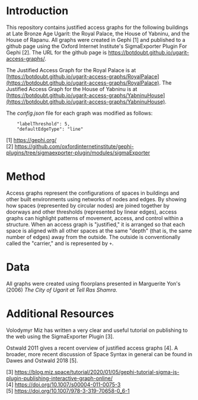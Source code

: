 # Introduction

This repository contains justified access graphs for the following buildings at Late Bronze Age Ugarit: the Royal Palace, the House of Yabninu, and the House of Rapanu. All graphs were created in Gephi [1] and published to a github page using the Oxford Internet Institute's SigmaExporter Plugin For Gephi [2]. The URL for the github page is https://botdoubt.github.io/ugarit-access-graphs/.

The Justified Access Graph for the Royal Palace is at [https://botdoubt.github.io/ugarit-access-graphs/RoyalPalace](https://botdoubt.github.io/ugarit-access-graphs/RoyalPalace).
The Justified Access Graph for the House of Yabninu is at [https://botdoubt.github.io/ugarit-access-graphs/YabninuHouse](https://botdoubt.github.io/ugarit-access-graphs/YabninuHouse).  

The _config.json_ file for each graph was modified as follows:  
```
    "labelThreshold": 5,
    "defaultEdgeType": "line"
``` 

[1] https://gephi.org/  
[2] https://github.com/oxfordinternetinstitute/gephi-plugins/tree/sigmaexporter-plugin/modules/sigmaExporter

# Method
Access graphs represent the configurations of spaces in buildings and other built environments using networks of nodes and edges. By showing how spaces (represented by circular nodes) are joined together by doorways and other thresholds (represented by linear edges), access graphs can highlight patterns of movement, access, and control within a structure. When an access graph is "justified," it is arranged so that each space is aligned with all other spaces at the same "depth" (that is, the same number of edges) away from the outside. The outside is conventionally called the "carrier," and is represented by `+`.

# Data
All graphs were created using floorplans presented in Marguerite Yon's (2006) _The City of Ugarit at Tell Ras Shamra_.

# Additional Resources
Volodymyr Miz has written a very clear and useful tutorial on publishing to the web using the SigmaExporter Plugin [3]. 

Ostwald 2011 gives a recent overview of justified access graphs [4]. A broader, more recent discussion of Space Syntax in general can be found in Dawes and Ostwald 2018 [5].

[3] https://blog.miz.space/tutorial/2020/01/05/gephi-tutorial-sigma-js-plugin-publishing-interactive-graph-online/  
[4] https://doi.org/10.1007/s00004-011-0075-3  
[5] https://doi.org/10.1007/978-3-319-70658-0_6-1
